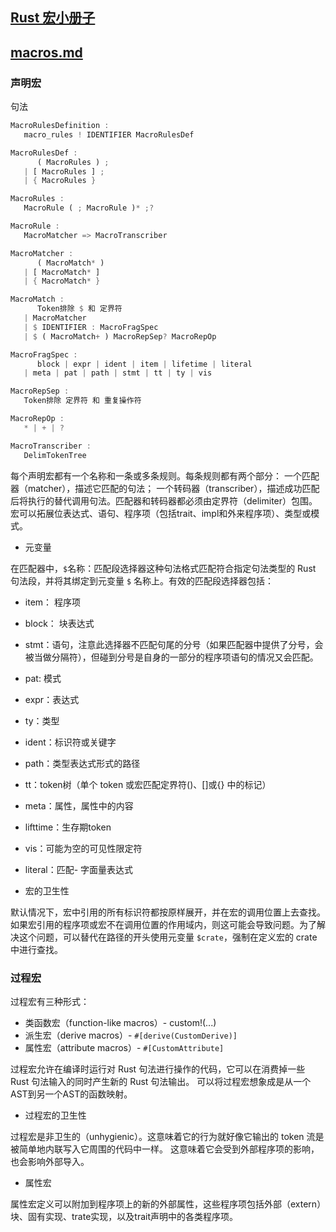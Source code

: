 
## [Rust 宏小册子](https://zjp-cn.github.io/tlborm/introduction.html)

## [macros.md](https://rustwiki.org/zh-CN/reference/macros.html)

### 声明宏

句法
```rs
MacroRulesDefinition :
   macro_rules ! IDENTIFIER MacroRulesDef

MacroRulesDef :
      ( MacroRules ) ;
   | [ MacroRules ] ;
   | { MacroRules }

MacroRules :
   MacroRule ( ; MacroRule )* ;?

MacroRule :
   MacroMatcher => MacroTranscriber

MacroMatcher :
      ( MacroMatch* )
   | [ MacroMatch* ]
   | { MacroMatch* }

MacroMatch :
      Token排除 $ 和 定界符
   | MacroMatcher
   | $ IDENTIFIER : MacroFragSpec
   | $ ( MacroMatch+ ) MacroRepSep? MacroRepOp

MacroFragSpec :
      block | expr | ident | item | lifetime | literal
   | meta | pat | path | stmt | tt | ty | vis

MacroRepSep :
   Token排除 定界符 和 重复操作符

MacroRepOp :
   * | + | ?

MacroTranscriber :
   DelimTokenTree
```

每个声明宏都有一个名称和一条或多条规则。每条规则都有两个部分： 一个匹配器（matcher），描述它匹配的句法；
一个转码器（transcriber），描述成功匹配后将执行的替代调用句法。匹配器和转码器都必须由定界符（delimiter）包围。
宏可以拓展位表达式、语句、程序项（包括trait、impl和外来程序项）、类型或模式。

* 元变量

在匹配器中，`$`名称：匹配段选择器这种句法格式匹配符合指定句法类型的 Rust 句法段，并将其绑定到元变量 `$` 名称上。有效的匹配段选择器包括：

* item： 程序项
* block： 块表达式
* stmt：语句，注意此选择器不匹配句尾的分号（如果匹配器中提供了分号，会被当做分隔符），但碰到分号是自身的一部分的程序项语句的情况又会匹配。
* pat: 模式
* expr：表达式
* ty：类型
* ident：标识符或关键字
* path：类型表达式形式的路径
* tt：token树（单个 token 或宏匹配定界符()、[]或{} 中的标记）
* meta：属性，属性中的内容
* lifttime：生存期token
* vis：可能为空的可见性限定符
* literal：匹配- 字面量表达式


* 宏的卫生性

默认情况下，宏中引用的所有标识符都按原样展开，并在宏的调用位置上去查找。如果宏引用的程序项或宏不在调用位置的作用域内，则这可能会导致问题。为了解决这个问题，可以替代在路径的开头使用元变量 `$crate`，强制在定义宏的 crate 中进行查找。

### 过程宏
过程宏有三种形式：
* 类函数宏（function-like macros）- custom!(...)
* 派生宏（derive macros）- `#[derive(CustomDerive)]`
* 属性宏（attribute macros）- `#[CustomAttribute]`

过程宏允许在编译时运行对 Rust 句法进行操作的代码，它可以在消费掉一些 Rust 句法输入的同时产生新的 Rust 句法输出。
可以将过程宏想象成是从一个AST到另一个AST的函数映射。 

* 过程宏的卫生性

过程宏是非卫生的（unhygienic）。这意味着它的行为就好像它输出的 token 流是被简单地内联写入它周围的代码中一样。
这意味着它会受到外部程序项的影响，也会影响外部导入。

* 属性宏

属性宏定义可以附加到程序项上的新的外部属性，这些程序项包括外部（extern）块、固有实现、trate实现，以及trait声明中的各类程序项。 

